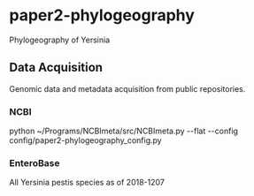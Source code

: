 # paper2-phylogeography
Phylogeography of Yersinia

## Data Acquisition
Genomic data and metadata acquisition from public repositories.

### NCBI
python ~/Programs/NCBImeta/src/NCBImeta.py --flat --config config/paper2-phylogeography_config.py

### EnteroBase
All Yersinia pestis species as of 2018-1207
